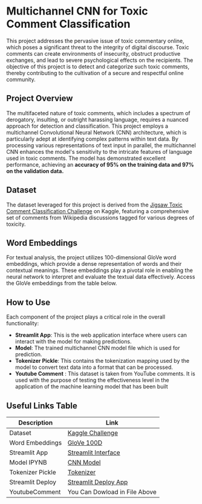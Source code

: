 # Multichannel CNN for Toxic Comment Classification

This project addresses the pervasive issue of toxic commentary online, which poses a significant threat to the integrity of digital discourse. Toxic comments can create environments of insecurity, obstruct productive exchanges, and lead to severe psychological effects on the recipients. The objective of this project is to detect and categorize such toxic comments, thereby contributing to the cultivation of a secure and respectful online community.

## Project Overview

The multifaceted nature of toxic comments, which includes a spectrum of derogatory, insulting, or outright harassing language, requires a nuanced approach for detection and classification. This project employs a multichannel Convolutional Neural Network (CNN) architecture, which is particularly adept at identifying complex patterns within text data. By processing various representations of text input in parallel, the multichannel CNN enhances the model's sensitivity to the intricate features of language used in toxic comments. 
The model has demonstrated excellent performance, achieving an **accuracy of 95% on the training data and 97% on the validation data.**

## Dataset

The dataset leveraged for this project is derived from the [Jigsaw Toxic Comment Classification Challenge](https://www.kaggle.com/c/jigsaw-toxic-comment-classification-challenge) on Kaggle, featuring a comprehensive set of comments from Wikipedia discussions tagged for various degrees of toxicity.

## Word Embeddings

For textual analysis, the project utilizes 100-dimensional GloVe word embeddings, which provide a dense representation of words and their contextual meanings. These embeddings play a pivotal role in enabling the neural network to interpret and evaluate the textual data effectively. Access the GloVe embeddings from the table below.

## How to Use

Each component of the project plays a critical role in the overall functionality:

- **Streamlit App**: This is the web application interface where users can interact with the model for making predictions.
- **Model**: The trained multichannel CNN model file which is used for prediction.
- **Tokenizer Pickle**: This contains the tokenization mapping used by the model to convert text data into a format that can be processed.
- **Youtube Comment** : This dataset is taken from YouTube comments. It is used with the purpose of testing the effectiveness level in the application of the machine learning model that has been built


## Useful Links Table

| Description        | Link                                                                                        |
| ------------------ | ------------------------------------------------------------------------------------------- |
| Dataset            | [Kaggle Challenge](https://www.kaggle.com/c/jigsaw-toxic-comment-classification-challenge)  |
| Word Embeddings    | [GloVe 100D](https://nlp.stanford.edu/projects/glove/) |
| Streamlit App      | [Streamlit Interface](https://github.com/robbyrmadhan/Toxic-Comment-Binary-Classification/blob/main/code/streamlit_ready_app.py) |
| Model IPYNB              | [CNN Model](https://github.com/robbyrmadhan/Toxic-Comment-Binary-Classification/blob/main/code/comment_Toxic_terbaru.ipynb) |
| Tokenizer Pickle   | [Tokenizer](https://drive.google.com/file/d/18DN21jgVVaEdov5liEG_ez49s8PoxyaN/view?usp=sharing) |
| Streamlit Deploy   | [Streamlit Deploy App](https://robbyrmadhan-project-ubnrbpchcplxzc2qyebxyo.streamlit.app/)                                                |
| YoutubeComment     | You Can Dowload in File Above                                                              |
